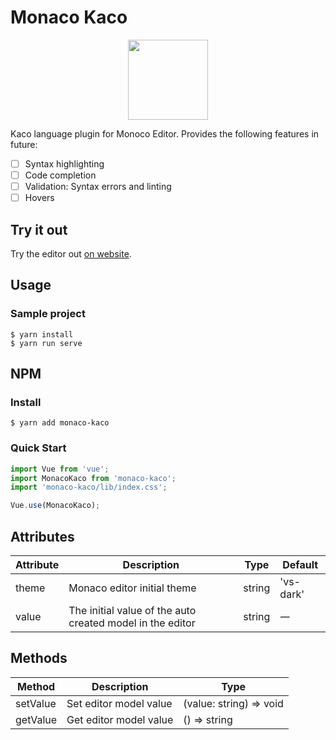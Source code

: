 # Monaco Kaco

<div align=center><img width="128" height="128" src="./kaco.png"/></div>

Kaco language plugin for Monoco Editor. Provides the following features in future:

- [ ] Syntax highlighting
- [ ] Code completion
- [ ] Validation: Syntax errors and linting
- [ ] Hovers

## Try it out

Try the editor out [on website](https://hfutsora.github.io/monaco-kaco/).

## Usage

### Sample project

```shell
$ yarn install
$ yarn run serve
```

## NPM

### Install

```shell
$ yarn add monaco-kaco
```

### Quick Start

```ts
import Vue from 'vue';
import MonacoKaco from 'monaco-kaco';
import 'monaco-kaco/lib/index.css';

Vue.use(MonacoKaco);
```

## Attributes

| Attribute | Description                                               | Type   | Default   |
| --------- | --------------------------------------------------------- | ------ | --------- |
| theme     | Monaco editor initial theme                               | string | 'vs-dark' |
| value     | The initial value of the auto created model in the editor | string |     一    |

## Methods

| Method   | Description            | Type                    |
| -------- | ---------------------- | ----------------------- |
| setValue | Set editor model value | (value: string) => void |
| getValue | Get editor model value | () => string            |

